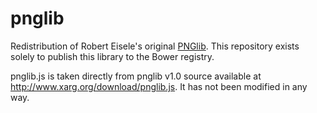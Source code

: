 # pnglib
Redistribution of Robert Eisele's original [PNGlib](http://www.xarg.org/2010/03/generate-client-side-png-files-using-javascript/).  This repository exists solely to publish this library to the Bower registry.

pnglib.js is taken directly from pnglib v1.0 source available at http://www.xarg.org/download/pnglib.js.  It has not been modified in any way.

